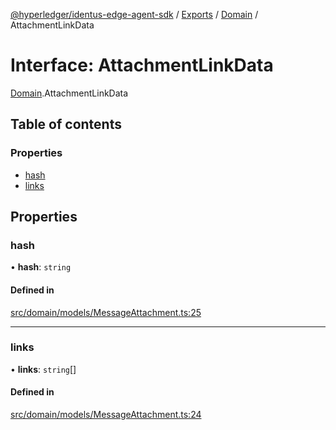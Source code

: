 [@hyperledger/identus-edge-agent-sdk](../README.md) / [Exports](../modules.md) / [Domain](../modules/Domain.md) / AttachmentLinkData

# Interface: AttachmentLinkData

[Domain](../modules/Domain.md).AttachmentLinkData

## Table of contents

### Properties

- [hash](Domain.AttachmentLinkData.md#hash)
- [links](Domain.AttachmentLinkData.md#links)

## Properties

### hash

• **hash**: `string`

#### Defined in

[src/domain/models/MessageAttachment.ts:25](https://github.com/hyperledger-identus/sdk-ts/blob/bc699428ddd8313d8025ef810d8e7784a65f26cc/src/domain/models/MessageAttachment.ts#L25)

___

### links

• **links**: `string`[]

#### Defined in

[src/domain/models/MessageAttachment.ts:24](https://github.com/hyperledger-identus/sdk-ts/blob/bc699428ddd8313d8025ef810d8e7784a65f26cc/src/domain/models/MessageAttachment.ts#L24)
